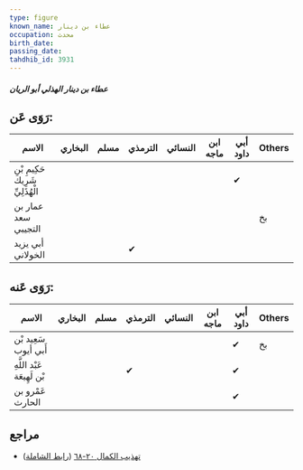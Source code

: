 ```yaml
---
type: figure
known_name: عطاء بن دينار
occupation: محدث
birth_date:
passing_date:
tahdhib_id: 3931
---
```

##### عطاء بن دينار الهذلي أبو الريان

## رَوَى عَن:
| الاسم                            | البخاري | مسلم | الترمذي | النسائي | ابن ماجه | أبي داود | Others |
| -------------------------------- | ------- | ---- | ------- | ------- | -------- | -------- | ------ |
| حَكِيمِ بْنِ شَرِيك الْهُذَلِيِّ |         |      |         |         |          | ✔        |        |
| عمار بن سعد التجيبي              |         |      |         |         |          |          | بخ     |
| أبي يزيد الخولاني                |         |      | ✔       |         |          |          |        |
## رَوَى عَنه:
| الاسم                      | البخاري | مسلم | الترمذي | النسائي | ابن ماجه | أبي داود | Others |
| -------------------------- | ------- | ---- | ------- | ------- | -------- | -------- | ------ |
| سَعِيد بْن أَبي أيوب       |         |      |         |         |          | ✔        | بخ     |
| عَبْد اللَّهِ بْن لَهِيعَة |         |      | ✔       |         |          | ✔        |        |
| عَمْرو بن الحارث           |         |      |         |         |          | ✔        |        |
## مراجع
- [تهذيب الكمال ٢٠-٦٨](obsidian://open?vault=Tahdhib-al-Kamal&file=Figures/٣٩٣١-عطاء%20بن%20دينار%20الهذلي%20أبو%20الريان) ([رابط الشاملة](https://shamela.ws/book/3722/10198))
